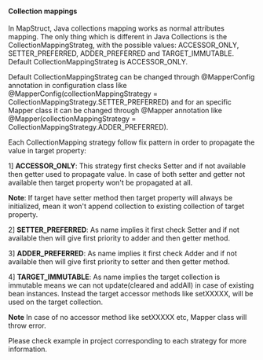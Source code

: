 #### Collection mappings

In MapStruct, Java collections mapping works as normal attributes mapping. The only thing which is different in Java Collections is the CollectionMappingStrateg, with the possible values: ACCESSOR_ONLY, SETTER_PREFERRED, ADDER_PREFERRED and TARGET_IMMUTABLE. Default CollectionMappingStrateg is ACCESSOR_ONLY.


Default CollectionMappingStrateg can be changed through @MapperConfig annotation in configuration class like @MapperConfig(collectionMappingStrategy = CollectionMappingStrategy.SETTER_PREFERRED) and for an specific Mapper class it can be changed through  @Mapper annotation like  @Mapper(collectionMappingStrategy = CollectionMappingStrategy.ADDER_PREFERRED).

Each CollectionMapping strategy follow fix pattern in order to propagate the value in target property:

1] **ACCESSOR_ONLY**: This strategy first checks Setter and if not available then getter used to propagate value. In case of both setter and getter not available then target property won't be propagated at all.

**Note**: If target have setter method then target property will always be initialized, mean it won't append collection to existing collection of target property.

2] **SETTER_PREFERRED**: As name implies it first check Setter and if not available then will give first priority to adder  and then getter method. 
 
3] **ADDER_PREFERRED**:	As name implies it first check Adder and if not available then will give first priority to setter  and then getter method.

4] **TARGET_IMMUTABLE**:	 As name implies the target collection is immutable means we can not update(cleared and addAll) in case of existing bean instances. Instead the target accessor methods like setXXXXX, will be used on the target collection.

**Note** In case of no accessor method like setXXXXX etc, Mapper class will throw error.


Please check example in project corresponding to each strategy for more information. 